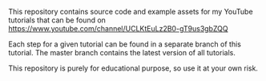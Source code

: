 ﻿This repository contains source code and example assets for my YouTube tutorials that can be found on https://www.youtube.com/channel/UCLKtEuLz2B0-gT9us3gbZQQ

Each step for a given tutorial can be found in a separate branch of this tutorial. The master branch contains the latest version of all tutorials.

This repository is purely for educational purpose, so use it at your own risk.